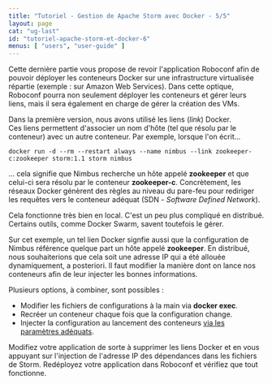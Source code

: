 ```yaml
---
title: "Tutoriel - Gestion de Apache Storm avec Docker - 5/5"
layout: page
cat: "ug-last"
id: "tutoriel-apache-storm-et-docker-6"
menus: [ "users", "user-guide" ]
---
```


Cette dernière partie vous propose de revoir l'application Roboconf
afin de pouvoir déployer les conteneurs Docker sur une infrastructure virtualisée
répartie (exemple : sur Amazon Web Services). Dans cette optique, Roboconf pourra
non seulement déployer les conteneurs et gérer leurs liens, mais il sera également
en charge de gérer la création des VMs.

Dans la première version, nous avons utilisé les liens (*link*) Docker.  
Ces liens permettent d'associer un nom d'hôte (tel que résolu par le conteneur)
avec un autre conteneur. Par exemple, lorsque l'on écrit...

```
docker run -d --rm --restart always --name nimbus --link zookeeper-c:zookeeper storm:1.1 storm nimbus
```

... cela signifie que Nimbus recherche un hôte appelé **zookeeper** et que celui-ci sera résolu
par le conteneur **zookeeper-c**. Concrètement, les réseaux Docker génèrent des règles au niveau du
pare-feu pour rediriger les requêtes vers le conteneur adéquat (SDN - *Software Defined Network*).

Cela fonctionne très bien en local. C'est un peu plus compliqué en distribué.  
Certains outils, comme Docker Swarm, savent toutefois le gérer.

Sur cet exemple, un tel lien Docker signfie aussi que la configuration de Nimbus référence
quelque part un hôte appelé **zookeeper**. En distribué, nous souhaiterions que cela soit une adresse
IP qui a été allouée dynamiquement, a posteriori. Il faut modifier la manière dont on lance nos conteneurs
afin de leur injecter les bonnes informations.

Plusieurs options, à combiner, sont possibles :

- Modifier les fichiers de configurations à la main via **docker exec**.
- Recréer un conteneur chaque fois que la configuration change.
- Injecter la configuration au lancement des conteneurs [via les paramètres adéquats](https://hub.docker.com/_/storm/).

Modifiez votre application de sorte à supprimer les liens Docker et en vous appuyant sur l'injection de l'adresse
IP des dépendances dans les fichiers de Storm. Redéployez votre application dans Roboconf et vérifiez que tout fonctionne.
